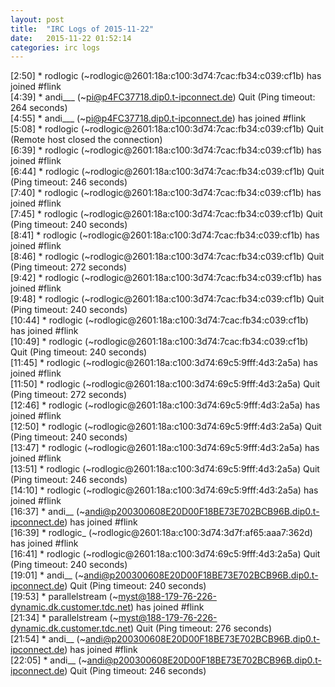 ```yaml
---
layout: post
title:  "IRC Logs of 2015-11-22"
date:   2015-11-22 01:52:14
categories: irc logs
---
```

<span class="irc-date">[2:50]</span> <span class="irc-green">* rodlogic (~rodlogic@2601:18a:c100:3d74:7cac:fb34:c039:cf1b) has joined #flink</span><br />
<span class="irc-date">[4:39]</span> <span class="irc-navy">* andi___ (~pi@p4FC37718.dip0.t-ipconnect.de) Quit (Ping timeout: 264 seconds)</span><br />
<span class="irc-date">[4:55]</span> <span class="irc-green">* andi___ (~pi@p4FC37718.dip0.t-ipconnect.de) has joined #flink</span><br />
<span class="irc-date">[5:08]</span> <span class="irc-navy">* rodlogic (~rodlogic@2601:18a:c100:3d74:7cac:fb34:c039:cf1b) Quit (Remote host closed the connection)</span><br />
<span class="irc-date">[6:39]</span> <span class="irc-green">* rodlogic (~rodlogic@2601:18a:c100:3d74:7cac:fb34:c039:cf1b) has joined #flink</span><br />
<span class="irc-date">[6:44]</span> <span class="irc-navy">* rodlogic (~rodlogic@2601:18a:c100:3d74:7cac:fb34:c039:cf1b) Quit (Ping timeout: 246 seconds)</span><br />
<span class="irc-date">[7:40]</span> <span class="irc-green">* rodlogic (~rodlogic@2601:18a:c100:3d74:7cac:fb34:c039:cf1b) has joined #flink</span><br />
<span class="irc-date">[7:45]</span> <span class="irc-navy">* rodlogic (~rodlogic@2601:18a:c100:3d74:7cac:fb34:c039:cf1b) Quit (Ping timeout: 240 seconds)</span><br />
<span class="irc-date">[8:41]</span> <span class="irc-green">* rodlogic (~rodlogic@2601:18a:c100:3d74:7cac:fb34:c039:cf1b) has joined #flink</span><br />
<span class="irc-date">[8:46]</span> <span class="irc-navy">* rodlogic (~rodlogic@2601:18a:c100:3d74:7cac:fb34:c039:cf1b) Quit (Ping timeout: 272 seconds)</span><br />
<span class="irc-date">[9:42]</span> <span class="irc-green">* rodlogic (~rodlogic@2601:18a:c100:3d74:7cac:fb34:c039:cf1b) has joined #flink</span><br />
<span class="irc-date">[9:48]</span> <span class="irc-navy">* rodlogic (~rodlogic@2601:18a:c100:3d74:7cac:fb34:c039:cf1b) Quit (Ping timeout: 240 seconds)</span><br />
<span class="irc-date">[10:44]</span> <span class="irc-green">* rodlogic (~rodlogic@2601:18a:c100:3d74:7cac:fb34:c039:cf1b) has joined #flink</span><br />
<span class="irc-date">[10:49]</span> <span class="irc-navy">* rodlogic (~rodlogic@2601:18a:c100:3d74:7cac:fb34:c039:cf1b) Quit (Ping timeout: 240 seconds)</span><br />
<span class="irc-date">[11:45]</span> <span class="irc-green">* rodlogic (~rodlogic@2601:18a:c100:3d74:69c5:9fff:4d3:2a5a) has joined #flink</span><br />
<span class="irc-date">[11:50]</span> <span class="irc-navy">* rodlogic (~rodlogic@2601:18a:c100:3d74:69c5:9fff:4d3:2a5a) Quit (Ping timeout: 272 seconds)</span><br />
<span class="irc-date">[12:46]</span> <span class="irc-green">* rodlogic (~rodlogic@2601:18a:c100:3d74:69c5:9fff:4d3:2a5a) has joined #flink</span><br />
<span class="irc-date">[12:50]</span> <span class="irc-navy">* rodlogic (~rodlogic@2601:18a:c100:3d74:69c5:9fff:4d3:2a5a) Quit (Ping timeout: 240 seconds)</span><br />
<span class="irc-date">[13:47]</span> <span class="irc-green">* rodlogic (~rodlogic@2601:18a:c100:3d74:69c5:9fff:4d3:2a5a) has joined #flink</span><br />
<span class="irc-date">[13:51]</span> <span class="irc-navy">* rodlogic (~rodlogic@2601:18a:c100:3d74:69c5:9fff:4d3:2a5a) Quit (Ping timeout: 246 seconds)</span><br />
<span class="irc-date">[14:10]</span> <span class="irc-green">* rodlogic (~rodlogic@2601:18a:c100:3d74:69c5:9fff:4d3:2a5a) has joined #flink</span><br />
<span class="irc-date">[16:37]</span> <span class="irc-green">* andi__ (~andi@p200300608E20D00F18BE73E702BCB96B.dip0.t-ipconnect.de) has joined #flink</span><br />
<span class="irc-date">[16:39]</span> <span class="irc-green">* rodlogic_ (~rodlogic@2601:18a:c100:3d74:3d7f:af65:aaa7:362d) has joined #flink</span><br />
<span class="irc-date">[16:41]</span> <span class="irc-navy">* rodlogic (~rodlogic@2601:18a:c100:3d74:69c5:9fff:4d3:2a5a) Quit (Ping timeout: 240 seconds)</span><br />
<span class="irc-date">[19:01]</span> <span class="irc-navy">* andi__ (~andi@p200300608E20D00F18BE73E702BCB96B.dip0.t-ipconnect.de) Quit (Ping timeout: 240 seconds)</span><br />
<span class="irc-date">[19:53]</span> <span class="irc-green">* parallelstream (~myst@188-179-76-226-dynamic.dk.customer.tdc.net) has joined #flink</span><br />
<span class="irc-date">[21:34]</span> <span class="irc-navy">* parallelstream (~myst@188-179-76-226-dynamic.dk.customer.tdc.net) Quit (Ping timeout: 276 seconds)</span><br />
<span class="irc-date">[21:54]</span> <span class="irc-green">* andi__ (~andi@p200300608E20D00F18BE73E702BCB96B.dip0.t-ipconnect.de) has joined #flink</span><br />
<span class="irc-date">[22:05]</span> <span class="irc-navy">* andi__ (~andi@p200300608E20D00F18BE73E702BCB96B.dip0.t-ipconnect.de) Quit (Ping timeout: 246 seconds)</span><br />

